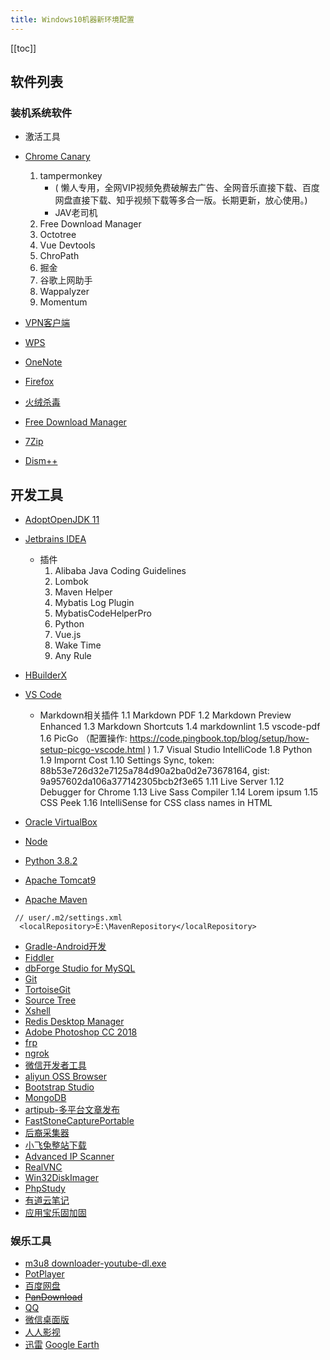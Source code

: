 ```yaml
---
title: Windows10机器新环境配置
---
```


<ClientOnly>
  <in-article-adsense
    ins-style="display:block; text-align:center;"
    data-ad-slot="7727965566"
  />
</ClientOnly>

[[toc]]

## 软件列表

### 装机系统软件

* 激活工具
* [ Chrome Canary](https://www.google.com/chrome/?extra=canarychannel&standalone=1)
   1. tampermonkey 
      - ( 懒人专用，全网VIP视频免费破解去广告、全网音乐直接下载、百度网盘直接下载、知乎视频下载等多合一版。长期更新，放心使用。)
      - JAV老司机
   2. Free Download Manager
   3. Octotree
   4. Vue Devtools
   5. ChroPath
   6. 掘金
   7. 谷歌上网助手
   8. Wappalyzer
   9. Momentum
   
* [VPN客户端](https://www.shrew.net/download/vpn/vpn-client-2.2.2-release.exe)   
* [WPS](https://www.wps.cn/)   
* [OneNote](https://www.microsoft.com/en-us/p/onenote/9wzdncrfhvjl)
* [Firefox](https://www.mozilla.org/en-US/firefox/new/)

* [火绒杀毒](https://www.huorong.cn/person5.html)
* [Free Download Manager](https://www.freedownloadmanager.org/download.htm)
* [7Zip](https://www.7-zip.org/download.html)
* [Dism++](https://www.chuyu.me/)

## 开发工具

* [AdoptOpenJDK 11](https://adoptopenjdk.net/?variant=openjdk11&jvmVariant=hotspot)
* [Jetbrains IDEA](https://www.jetbrains.com/idea/download/)
  - 插件
    1. Alibaba Java Coding Guidelines
    2. Lombok
    3. Maven Helper
    4. Mybatis Log Plugin
    5. MybatisCodeHelperPro
    6. Python
    7. Vue.js
    8. Wake Time
    9. Any Rule

* [HBuilderX](https://dcloud.io/)
* [VS Code](https://code.visualstudio.com/download)

  - Markdown相关插件
     1.1 Markdown PDF
     1.2 Markdown Preview Enhanced
     1.3 Markdown Shortcuts
     1.4 markdownlint
     1.5 vscode-pdf
     1.6 PicGo （配置操作: https://code.pingbook.top/blog/setup/how-setup-picgo-vscode.html )
     1.7 Visual Studio IntelliCode
     1.8 Python
     1.9 Impornt Cost
     1.10 Settings Sync, token: 88b53e726d32e7125a784d90a2ba0d2e73678164, gist: 9a957602da106a377142305bcb2f3e65
    1.11 Live Server
    1.12 Debugger for Chrome
    1.13 Live Sass Compiler
    1.14 Lorem ipsum
    1.15 CSS Peek
    1.16 IntelliSense for CSS class names in HTML

* [Oracle VirtualBox](https://www.virtualbox.org/wiki/Downloads)
* [Node](https://nodejs.org/en/download/)
* [Python 3.8.2](https://www.python.org/ftp/python/3.8.2/)
* [Apache Tomcat9](http://tomcat.apache.org/)
* [Apache Maven](https://maven.apache.org/download.cgi)

```
 // user/.m2/settings.xml
  <localRepository>E:\MavenRepository</localRepository>
```

* [Gradle-Android开发](https://gradle.org/)
* [Fiddler](https://www.telerik.com/download/fiddler)
* [dbForge Studio for MySQL](https://www.devart.com/dbforge/mysql/studio/download.html)
* [Git](https://git-scm.com/download/win)
* [TortoiseGit](https://tortoisegit.org/download/)
* [Source Tree](https://www.sourcetreeapp.com/)
* [Xshell](https://www.netsarang.com/en/xshell-download/)
* [Redis Desktop Manager](http://docs.redisdesktop.com/en/latest/)
* [Adobe Photoshop CC 2018](https://www.adobe.com/products/photoshop/free-trial-download.html)
* [frp](https://github.com/fatedier/frp)
* [ngrok](https://ngrok.com/download)
* [微信开发者工具](https://developers.weixin.qq.com/miniprogram/dev/devtools/download.html)
* [aliyun OSS Browser](https://github.com/aliyun/oss-browser)
* [Bootstrap Studio](https://bootstrapstudio.io/)
* [MongoDB](https://www.mongodb.com/download-center)
* [artipub-多平台文章发布](https://github.com/crawlab-team/artipub)
* [FastStoneCapturePortable](https://www.faststone.org/FSCaptureDetail.htm)
* [后裔采集器](http://www.houyicaiji.com/?type=download)
* [小飞兔整站下载](https://xft.fzxgj.top/)
* [Advanced IP Scanner](https://www.advanced-ip-scanner.com/index2.php)
* [RealVNC](https://www.realvnc.com/)
* [Win32DiskImager](https://sourceforge.net/projects/win32diskimager/)
* [PhpStudy](https://www.xp.cn/)
* [有道云笔记](http://m.note.youdao.com/) 
* [应用宝乐固加固](https://cloud.tencent.com/product/ms)

### 娱乐工具

* [ m3u8 downloader-youtube-dl.exe](https://github.com/ytdl-org/youtube-dl)
* [PotPlayer](https://daumpotplayer.com/download/)
* [百度网盘](https://pan.baidu.com/download)
* ~~[PanDownload](https://pandownload.com/)~~
* [QQ](https://im.qq.com/download/)
* [微信桌面版](https://pc.weixin.qq.com/)
* [人人影视](http://www.rrys2019.com/)
* [迅雷](https://www.xunlei.com/)
  [Google Earth](https://www.google.com/earth/versions/)



